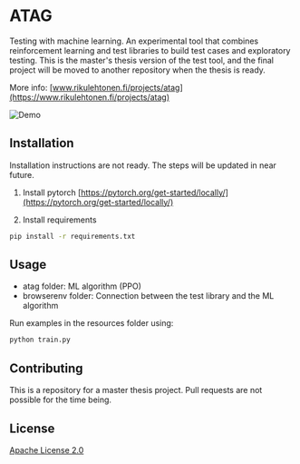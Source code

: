 # ATAG

Testing with machine learning. An experimental tool that combines reinforcement learning and test libraries to build test cases and exploratory testing. This is the master's thesis version of the test tool, and the final project will be moved to another repository when the thesis is ready.

More info: [www.rikulehtonen.fi/projects/atag](https://www.rikulehtonen.fi/projects/atag)

![Demo](resources/material/atag_demo.gif)

## Installation

Installation instructions are not ready. The steps will be updated in near future.

1. Install pytorch
[https://pytorch.org/get-started/locally/](https://pytorch.org/get-started/locally/)

2. Install requirements
```bash
pip install -r requirements.txt
```

## Usage

- atag folder: ML algorithm (PPO)
- browserenv folder: Connection between the test library and the ML algorithm

Run examples in the resources folder using:

```bash
python train.py
```

## Contributing

This is a repository for a master thesis project. Pull requests are not possible for the time being.

## License

[Apache License 2.0](https://choosealicense.com/licenses/apache-2.0/)
